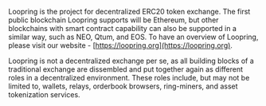 Loopring is the project for decentralized ERC20 token exchange. The first public blockchain Loopring supports will be Ethereum, but other blockchains with smart contract capability can also be supported in a similar way, such as NEO, Qtum, and EOS. To have an overview of Loopring, please visit our website - [https://loopring.org](https://loopring.org).

Loopring is not a decentralized exchange per se, as all building blocks of a traditional exchange are dissembled and put together again as different roles in a decentralized environment. These roles include, but may not be limited to, wallets, relays, orderbook browsers, ring-miners, and asset tokenization services. 

